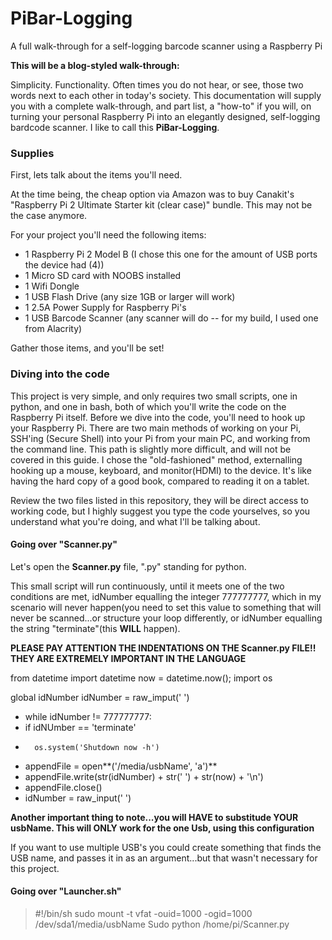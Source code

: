 # PiBar-Logging
A full walk-through for a self-logging barcode scanner using a Raspberry Pi

**This will be a blog-styled walk-through:**

Simplicity. Functionality.  Often times you do not hear, or see, those two words next to each other in today's society.
This documentation will supply you with a complete walk-through, and part list, a "how-to" if you will, on turning your personal Raspberry Pi into an elegantly designed, self-logging bardcode scanner.  I like to call this **PiBar-Logging**.


### Supplies

First, lets talk about the items you'll need.

At the time being, the cheap option via Amazon was to buy Canakit's "Raspberry Pi 2 Ultimate Starter kit (clear case)" bundle. This may not be the case anymore.

For your project you'll need the following items:
  
  * 1  Raspberry Pi 2 Model B (I chose this one for the amount of USB ports the device had (4))
  * 1  Micro SD card with NOOBS installed
  * 1  Wifi Dongle
  * 1  USB Flash Drive (any size 1GB or larger will work)
  * 1  2.5A Power Supply for Raspberry Pi's
  * 1  USB Barcode Scanner (any scanner will do -- for my build, I used one from Alacrity)
  
Gather those items, and you'll be set!  

### Diving into the code


This project is very simple, and only requires two small scripts, one in python, and one in bash, both of which you'll write the code on the Raspberry Pi itself. Before we dive into the code, you'll need to hook up your Raspberry Pi.  There are two main methods of working on your Pi, SSH'ing (Secure Shell) into your Pi from your main PC, and working from the command line.  This path is slightly more difficult, and will not be covered in this guide.  I chose the "old-fashioned" method, externalling hooking up a mouse, keyboard, and monitor(HDMI) to the device.  It's like having the hard copy of a good book, compared to reading it on a tablet.


Review the two files listed in this repository, they will be direct access to working code, but I highly suggest you type the code yourselves, so you understand what you're doing, and what I'll be talking about.

#### Going over "Scanner.py"
Let's open the **Scanner.py** file, ".py" standing for python.  

This small script will run continuously, until it meets one of the two conditions are met, idNumber equalling the integer 777777777, which in my scenario will never happen(you need to set this value to something that will never be scanned...or structure your loop differently, or idNumber equalling the string "terminate"(this **WILL** happen).

**PLEASE PAY ATTENTION THE INDENTATIONS ON THE Scanner.py FILE!! THEY ARE EXTREMELY IMPORTANT IN THE LANGUAGE**


from datetime import datetime
now = datetime.now(); 
import os 

global idNumber
idNumber = raw_imput(' ')

* while idNumber != 777777777:
* 	if idNUmber == 'terminate' 
* 		os.system('Shutdown now -h')
* 	appendFile = open**('/media/usbName', 'a')**  
* 	appendFile.write(str(idNumber) + str(' ') + str(now) + '\n')
* 	appendFile.close()
* 	idNumber = raw_input(' ')

**Another important thing to note...you will HAVE to substitude YOUR usbName.  This will ONLY work for the one Usb, using this configuration**

If you want to use multiple USB's you could create something that finds the USB name, and passes it in as an argument...but that wasn't necessary for this project.

#### Going over "Launcher.sh"

>#!/bin/sh
>sudo mount -t vfat -ouid=1000 -ogid=1000 /dev/sda1/media/usbName
>Sudo python /home/pi/Scanner.py 
